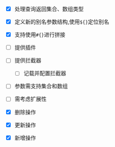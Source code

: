 -   [X] 处理查询返回集合、数组类型

-   [X] 定义新的别名参数结构,使用`${}`定位别名

-   [X] 支持使用`#{}`进行拼接

-   [ ] 提供插件

-   [ ] 提供拦截器

    -   [ ] 记载并配置拦截器

-   [ ] 参数需支持集合和数组

-   [ ] 需考虑扩展性

-   [X] 删除操作

-   [X] 更新操作

-   [X] 新增操作